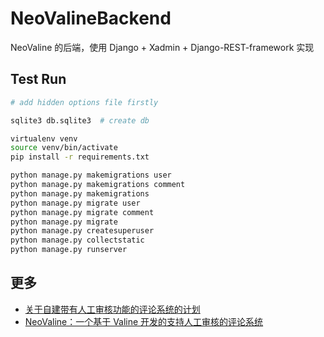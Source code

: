 # NeoValineBackend
NeoValine 的后端，使用 Django + Xadmin + Django-REST-framework 实现

## Test Run

```bash
# add hidden options file firstly

sqlite3 db.sqlite3  # create db

virtualenv venv
source venv/bin/activate
pip install -r requirements.txt

python manage.py makemigrations user
python manage.py makemigrations comment
python manage.py makemigrations
python manage.py migrate user
python manage.py migrate comment
python manage.py migrate
python manage.py createsuperuser
python manage.py collectstatic
python manage.py runserver
```

## 更多

- [关于自建带有人工审核功能的评论系统的计划](https://www.ohmysites.com/archives/11/)
- [NeoValine：一个基于 Valine 开发的支持人工审核的评论系统](https://www.ohmysites.com/archives/15/)
